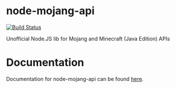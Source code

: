 # node-mojang-api 

[![Build Status](https://travis-ci.org/link00000000/node-mojang-api.svg?branch=master)](https://travis-ci.org/link00000000/node-mojang-api)

Unofficial Node.JS lib for Mojang and Minecraft (Java Edition) APIs


# Documentation
Documentation for node-mojang-api can be found [here](http://accidentallycoded.com/node-mojang-api/).
